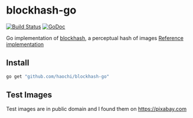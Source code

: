# blockhash-go
[![Build Status](https://travis-ci.org/haochi/blockhash-go.svg?branch=master)](https://travis-ci.org/haochi/blockhash-go)
[![GoDoc](https://godoc.org/github.com/haochi/blockhash-go?status.svg)](https://godoc.org/github.com/haochi/blockhash-go)

Go implementation of [blockhash](http://blockhash.io), a perceptual hash of images
[Reference implementation](https://github.com/commonsmachinery/blockhash-python/tree/0d76144cf5b6ac)

## Install

```bash
go get "github.com/haochi/blockhash-go"
```

## Test Images

Test images are in public domain and I found them on https://pixabay.com
